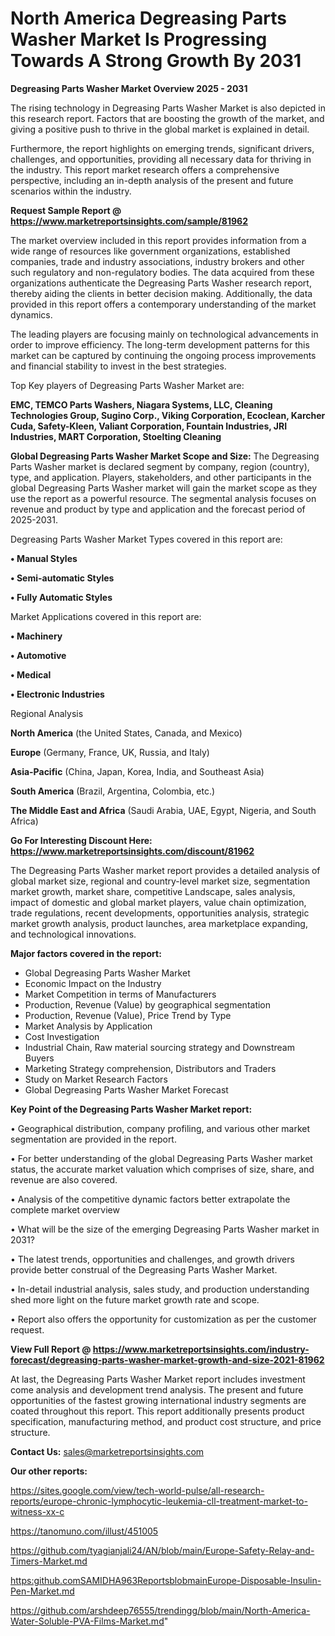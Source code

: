 # North America Degreasing Parts Washer Market Is Progressing Towards A Strong Growth By 2031

<Strong> Degreasing Parts Washer Market Overview 2025 - 2031</strong>

The rising technology in Degreasing Parts Washer Market is also depicted in this research report. Factors that are boosting the growth of the market, and giving a positive push to thrive in the global market is explained in detail.

Furthermore, the report highlights on emerging trends, significant drivers, challenges, and opportunities, providing all necessary data for thriving in the industry. This report market research offers a comprehensive perspective, including an in-depth analysis of the present and future scenarios within the industry.

<strong>Request Sample Report @ <a href=https://www.marketreportsinsights.com/sample/81962>https://www.marketreportsinsights.com/sample/81962</a></strong>

The market overview included in this report provides information from a wide range of resources like government organizations, established companies, trade and industry associations, industry brokers and other such regulatory and non-regulatory bodies. The data acquired from these organizations authenticate the Degreasing Parts Washer research report, thereby aiding the clients in better decision making. Additionally, the data provided in this report offers a contemporary understanding of the market dynamics.

The leading players are focusing mainly on technological advancements in order to improve efficiency. The long-term development patterns for this market can be captured by continuing the ongoing process improvements and financial stability to invest in the best strategies.

Top Key players of Degreasing Parts Washer Market are:

<strong>EMC, TEMCO Parts Washers, Niagara Systems, LLC, Cleaning Technologies Group, Sugino Corp., Viking Corporation, Ecoclean, Karcher Cuda, Safety-Kleen, Valiant Corporation, Fountain Industries, JRI Industries, MART Corporation, Stoelting Cleaning</strong>

<strong><b>Global Degreasing Parts Washer Market Scope and Size:</b></strong>
The Degreasing Parts Washer market is declared segment by company, region (country), type, and application. Players, stakeholders, and other participants in the global Degreasing Parts Washer market will gain the market scope as they use the report as a powerful resource. The segmental analysis focuses on revenue and product by type and application and the forecast period of 2025-2031.

Degreasing Parts Washer Market Types covered in this report are:

<strong>• Manual Styles

• Semi-automatic Styles

• Fully Automatic Styles</strong>

Market Applications covered in this report are:

<strong>• Machinery

• Automotive

• Medical

• Electronic Industries</strong> 

Regional Analysis

<strong>North America</strong> (the United States, Canada, and Mexico)

<strong>Europe</strong> (Germany, France, UK, Russia, and Italy)

<strong>Asia-Pacific</strong> (China, Japan, Korea, India, and Southeast Asia)

<strong>South America</strong> (Brazil, Argentina, Colombia, etc.)

<strong>The Middle East and Africa</strong> (Saudi Arabia, UAE, Egypt, Nigeria, and South Africa)

<strong>Go For Interesting Discount Here: <a href=https://www.marketreportsinsights.com/discount/81962>https://www.marketreportsinsights.com/discount/81962</a></strong>

The Degreasing Parts Washer market report provides a detailed analysis of global market size, regional and country-level market size, segmentation market growth, market share, competitive Landscape, sales analysis, impact of domestic and global market players, value chain optimization, trade regulations, recent developments, opportunities analysis, strategic market growth analysis, product launches, area marketplace expanding, and technological innovations.

<strong><b>Major factors covered in the report:</b></strong>
<ul>
  <li>Global Degreasing Parts Washer Market </li>
  <li>Economic Impact on the Industry</li>
  <li>Market Competition in terms of Manufacturers</li>
  <li>Production, Revenue (Value) by geographical segmentation</li>
  <li>Production, Revenue (Value), Price Trend by Type</li>
  <li>Market Analysis by Application</li>
  <li>Cost Investigation</li>
  <li>Industrial Chain, Raw material sourcing strategy and Downstream Buyers</li>
  <li>Marketing Strategy comprehension, Distributors and Traders</li>
  <li>Study on Market Research Factors</li>
  <li>Global Degreasing Parts Washer Market Forecast</li>
</ul>

<strong><b>Key Point of the Degreasing Parts Washer Market report:</b></strong>

• Geographical distribution, company profiling, and various other market segmentation are provided in the report.

• For better understanding of the global Degreasing Parts Washer market status, the accurate market valuation which comprises of size, share, and revenue are also covered.

• Analysis of the competitive dynamic factors better extrapolate the complete market overview

• What will be the size of the emerging Degreasing Parts Washer market in 2031?

• The latest trends, opportunities and challenges, and growth drivers provide better construal of the Degreasing Parts Washer Market.

• In-detail industrial analysis, sales study, and production understanding shed more light on the future market growth rate and scope.

• Report also offers the opportunity for customization as per the customer request.

<strong><b>View Full Report @ <a href=https://www.marketreportsinsights.com/industry-forecast/degreasing-parts-washer-market-growth-and-size-2021-81962>https://www.marketreportsinsights.com/industry-forecast/degreasing-parts-washer-market-growth-and-size-2021-81962</a></b></strong>


At last, the Degreasing Parts Washer Market report includes investment come analysis and development trend analysis. The present and future opportunities of the fastest growing international industry segments are coated throughout this report. This report additionally presents product specification, manufacturing method, and product cost structure, and price structure.

<strong>Contact Us:</strong>
sales@marketreportsinsights.com

<strong>Our other reports:</strong>

<a href=https://sites.google.com/view/tech-world-pulse/all-research-reports/europe-chronic-lymphocytic-leukemia-cll-treatment-market-to-witness-xx-c>https://sites.google.com/view/tech-world-pulse/all-research-reports/europe-chronic-lymphocytic-leukemia-cll-treatment-market-to-witness-xx-c</a>

<a href=https://tanomuno.com/illust/451005>https://tanomuno.com/illust/451005</a>

<a href=https://github.com/tyagianjali24/AN/blob/main/Europe-Safety-Relay-and-Timers-Market.md>https://github.com/tyagianjali24/AN/blob/main/Europe-Safety-Relay-and-Timers-Market.md</a>

<a href=https:github.comSAMIDHA963ReportsblobmainEurope-Disposable-Insulin-Pen-Market.md>https:github.comSAMIDHA963ReportsblobmainEurope-Disposable-Insulin-Pen-Market.md</a>

<a href=https://github.com/arshdeep76555/trendingg/blob/main/North-America-Water-Soluble-PVA-Films-Market.md>https://github.com/arshdeep76555/trendingg/blob/main/North-America-Water-Soluble-PVA-Films-Market.md</a>"
